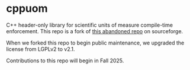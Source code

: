 # cppuom

C++ header-only library for scientific units of measure compile-time enforcement. This repo is a fork of [this abandoned repo](https://sourceforge.net/projects/tuoml/) on sourceforge.

When we forked this repo to begin public maintenance, we upgraded the license from LGPLv2 to v2.1.


Contributions to this repo will begin in Fall 2025.